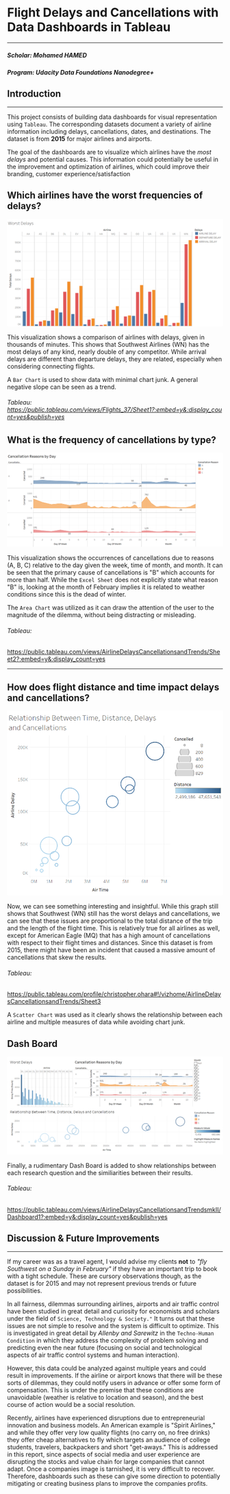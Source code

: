 # Flight Delays and Cancellations with Data Dashboards in Tableau
___


##### Scholar: Mohamed HAMED
##### Program: Udacity Data Foundations Nanodegree+



[//]: # (Image References)

[image1]: https://github.com/Ohara124c41/DFND-Flight-Delays-and-Cancellations/blob/master/images/008.png?raw=true?raw=true
[image2]: https://github.com/Ohara124c41/DFND-Flight-Delays-and-Cancellations/blob/master/images/010.png?raw=true?raw=true
[image3]: https://github.com/Ohara124c41/DFND-Flight-Delays-and-Cancellations/blob/master/images/009.png?raw=true?raw=true
[image4]: https://github.com/Ohara124c41/DFND-Flight-Delays-and-Cancellations/blob/master/images/007.png?raw=true?raw=true


## Introduction

___

This project consists of building data dashboards for visual representation using ```Tableau```. The corresponding datasets document a variety of airline information including delays, cancellations, dates, and destinations. The dataset is from **2015** for major airlines and airports.

The goal of the dashboards are to visualize which airlines have the *most delays* and potential causes. This information could potentially be useful in the improvement and optimization of airlines, which could improve their branding, customer experience/satisfaction



## Which airlines have the worst frequencies of delays?
![alt text][image1]

This visualization shows a comparison of airlines with delays, given in thousands of minutes. This shows that Southwest Airlines (WN) has the most delays of any kind, nearly double of any competitor. While arrival delays are different than departure delays, they are related, especially when considering connecting flights.  

A ```Bar Chart``` is used to show data with minimal chart junk. A general negative slope can be seen as a trend.

###### Tableau: https://public.tableau.com/views/Flights_37/Sheet1?:embed=y&:display_count=yes&publish=yes

## What is the frequency of cancellations by type?
![alt text][image2]

This visualization shows the occurrences of cancellations due to reasons (A, B, C) relative to the day given the week, time of month, and month. It can be seen that the primary cause of cancellations is "B" which accounts for more than half. While the ```Excel Sheet``` does not explicitly state what reason "B" is, looking at the month of February implies it is related to weather conditions since this is the dead of winter.

The ```Area Chart``` was utilized as it can draw the attention of the user to the magnitude of the dilemma, without being distracting or misleading.

###### Tableau:
https://public.tableau.com/views/AirlineDelaysCancellationsandTrends/Sheet2?:embed=y&:display_count=yes
___

## How does flight distance and time impact delays and cancellations?
![alt text][image3]

Now, we can see something interesting and insightful. While this graph still shows that Southwest (WN) still has the worst delays and cancellations, we can see that these issues are proportional to the total distance of the trip and the length of the flight time. This is relatively true for all airlines as well, except for American Eagle (MQ) that has a high amount of cancellations with respect to their flight times and distances. Since this dataset is from 2015, there might have been an incident that caused a massive amount of cancellations that skew the results.

###### Tableau:
https://public.tableau.com/profile/christopher.ohara#!/vizhome/AirlineDelaysCancellationsandTrends/Sheet3

A ```Scatter Chart``` was used as it clearly shows the relationship between each airline and multiple measures of data while avoiding chart junk.

## Dash Board
![alt text][image4]

Finally, a rudimentary Dash Board is added to show relationships between each research question and the similiarities between their results.

###### Tableau:
https://public.tableau.com/views/AirlineDelaysCancellationsandTrendsmkII/Dashboard1?:embed=y&:display_count=yes&publish=yes



## Discussion & Future Improvements
___

If my career was as a travel agent, I would advise my clients **not** to *"fly Southwest on a Sunday in February"* if they have an important trip to book with a tight schedule. These are cursory observations though, as the dataset is for 2015 and may not represent previous trends or future possibilities.

In all fairness, dilemmas surrounding airlines, airports and air traffic control have been studied in great detail and curiosity for economists and scholars under the field of ```Science, Technology & Society."``` It turns out that these issues are not simple to resolve and the system is difficult to optimize. This is investigated in great detail by *Allenby and Sarewitz* in the ```Techno-Human Condition``` in which they address the complexity of problem solving and predicting even the near future (focusing on social and technological aspects of air traffic control systems and human interaction).

However, this data could be analyzed against multiple years and could result in improvements. If the airline or airport knows that there will be these sorts of dilemmas, they could notify users in advance or offer some form of compensation. This is under the premise that these conditions are unavoidable (weather is relative to location and season), and the best course of action would be a social resolution.

Recently, airlines have experienced disruptions due to entrepreneurial innovation and business models. An American example is "Spirit Airlines," and while they offer very low quality flights (no carry on, no free drinks) they offer cheap alternatives to fly which targets an audience of college students, travelers, backpackers and short "get-aways." This is addressed in this report, since aspects of social media and user experience are disrupting the stocks and value chain for large companies that cannot adapt. Once a companies image is tarnished, it is very difficult to recover. Therefore, dashboards such as these can give some direction to potentially mitigating or creating business plans to improve the companies profits.
